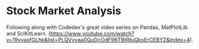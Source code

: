 # Stock Market Analysis
Following along with Codedex's great video series on Pandas, MatPlotLib and SciKitLearn. (https://www.youtube.com/watch?v=19yyasfGLhk&list=PLQVvvaa0QuDcOdF96TBtRtuQksErCEBYZ&index=4).
